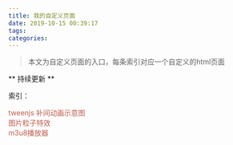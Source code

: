 ```yaml
---
title: 我的自定义页面
date: 2019-10-15 00:39:17
tags:
categories:
---
```


> 本文为自定义页面的入口，每条索引对应一个自定义的html页面

** 持续更新 **

<!-- more -->
索引：

<div style="color:#c05b4d" onclick="window.open('/no_render/html/tweenjs_graphs.html', '_blank')">tweenjs 补间动画示意图</div>
<div style="color:#c05b4d" onclick="window.open('/no_render/html/particle_image.html', '_blank')">图片粒子特效</div>
<div style="color:#c05b4d" onclick="window.open('/no_render/html/m3u8_player.html', '_blank')">m3u8播放器</div>
